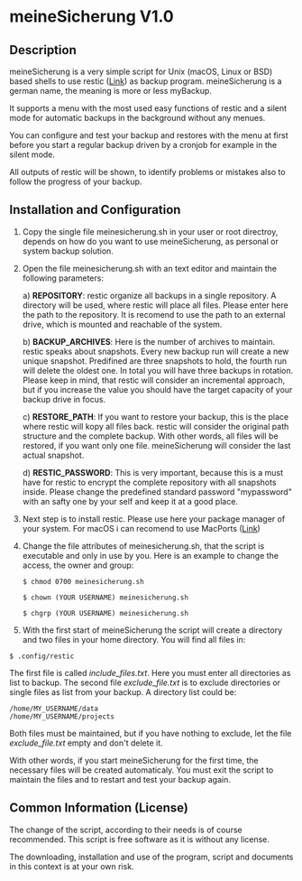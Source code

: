 # meineSicherung V1.0

## Description

meineSicherung is a very simple script for Unix (macOS, Linux or BSD) based shells to use restic ([Link](https://github.com/restic/restic)) as backup program. meineSicherung is a german name, the meaning is more or less myBackup.

It supports a menu with the most used easy functions of restic and a silent mode for automatic backups in the background without any menues.

You can configure and test your backup and restores with the menu at first before you start a regular backup driven by a cronjob for example in the silent mode.

All outputs of restic will be shown, to identify problems or mistakes also to follow the progress of your backup.

## Installation and Configuration

1. Copy the single file meinesicherung.sh in your user or root directroy, depends on how do you want to use meineSicherung, as personal or system backup solution. 

2. Open the file meinesicherung.sh with an text editor and maintain the following parameters:

    a) **REPOSITORY**: restic organize all backups in a single repository. A directory will be used, where restic will place all files. Please enter here the path to the repository. It is recomend to use the path to an external drive, which is mounted and reachable of the system.

    b) **BACKUP_ARCHIVES**: Here is the number of archives to maintain. restic speaks about snapshots. Every new backup run will create a new unique snapshot. Predifined are three snapshots to hold, the fourth run will delete the oldest one. In total you will have three backups in rotation. Please keep in mind, that restic will consider an incremental approach, but if you increase the value you should have the target capacity of your backup drive in focus.

    c) **RESTORE_PATH**: If you want to restore your backup, this is the place where restic will kopy all files back. restic will consider the original path structure and the complete backup. With other words, all files will be restored, if you want only one file. meineSicherung will consider the last actual snapshot.

    d) **RESTIC_PASSWORD**: This is very important, because this is a must have for restic to encrypt the complete repository with all snapshots inside. Please change the predefined standard password "mypassword" with an safty one by your self and keep it at a good place. 

3. Next step is to install restic. Please use here your package manager of your system. For macOS i can recomend to use MacPorts ([Link](https://www.macports.org))  

4. Change the file attributes of meinesicherung.sh, that the script is executable and only in use by you. Here is an example to change the access, the owner and group:

    ~~~~
    $ chmod 0700 meinesicherung.sh
    ~~~~

    ~~~~
    $ chown (YOUR USERNAME) meinesicherung.sh
    ~~~~

    ~~~~
    $ chgrp (YOUR USERNAME) meinesicherung.sh
    ~~~~

5. With the first start of meineSicherung the script will create a directory and two files in your home directory. You will find all files in:

~~~~
$ .config/restic
~~~~

The first file is called *include_files.txt*. Here you must enter all directories as list to backup. The second file *exclude_file.txt* is to exclude directories or single files as list from your backup. A directory list could be:

~~~~
/home/MY_USERNAME/data
/home/MY_USERNAME/projects
~~~~

Both files must be maintained, but if you have nothing to exclude, let the file *exclude_file.txt* empty and don't delete it.

With other words, if you start meineSicherung for the first time, the necessary files will be created automaticaly. You must exit the script to maintain the files and to restart and test your backup again.

## Common Information (License)

The change of the script, according to their needs is of course recommended. This script is free software as it is without any license.

The downloading, installation and use of the program, script and documents in this context is at your own risk.
